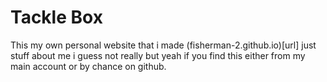 # Tackle Box
This my own personal website that i made (fisherman-2.github.io)[url] just stuff about me i guess not really but yeah if you find this either from my main account or by chance on github.

